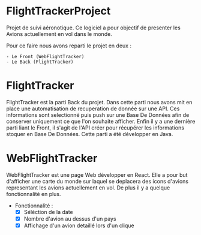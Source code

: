 # FlightTrackerProject

Projet de suivi aéronotique. Ce logiciel a pour objectif de presenter les Avions actuellement en vol dans le monde.

Pour ce faire nous avons reparti le projet en deux :

    - Le Front (WebFlightTracker)
    - Le Back (FlightTracker)
    
    
    
# FlightTracker

FlightTracker est la parti Back du projet. Dans cette parti nous avons mit en place une automatisation de recuperation de donnée sur une API.
Ces informations sont selectionné puis push sur une Base De Données afin de conserver uniquement ce que l'on souhaite afficher.
Enfin il y a une dernière parti liant le Front, il s'agit de l'API créer pour récupérer les informations stoquer en Base De Données.
Cette parti a été développer en Java.



# WebFlightTracker

WebFlightTracker est une page Web développer en React.
Elle a pour but d'afficher une carte du monde sur laquel se deplacera des icons d'avions representant les avions actuellement en vol.
De plus il y a quelque fonctionnalité en plus.

  - Fonctionnalité :
    - [x] Séléction de la date
    - [x] Nombre d'avion au dessus d'un pays
    - [x] Affichage d'un avion detaillé lors d'un clique 
